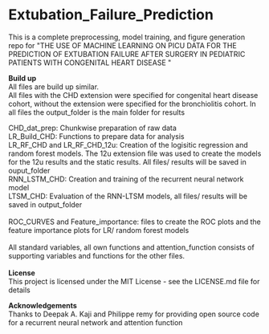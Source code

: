 # Extubation_Failure_Prediction
This is a complete preprocessing, model training, and figure generation repo for "THE USE OF MACHINE LEARNING ON PICU DATA FOR THE PREDICTION OF EXTUBATION FAILURE AFTER SURGERY IN PEDIATRIC PATIENTS WITH CONGENITAL HEART DISEASE "

**Build up** <br />
All files are build up similar. <br /> All files with the CHD extension were specified for congenital heart disease cohort, without the extension were specified for the bronchiolitis cohort.  In all files the output_folder is the main folder for results

CHD_dat_prep: Chunkwise preparation of raw data <br />
LR_Build_CHD: Functions to prepare data for analysis <br />
LR_RF_CHD and LR_RF_CHD_12u: Creation of the logisitic regression and random forest models. The 12u extension file was used to create the models for the 12u results and the static results. All files/ results will be saved in ouput_folder <br />
RNN_LSTM_CHD: Creation and training of the recurrent neural network model <br />
LTSM_CHD: Evaluation of the RNN-LTSM models, all files/ results will be saved in output_folder <br />
<br />
ROC_CURVES and Feature_importance: files to create the ROC plots and the feature importance plots for LR/ random forest models <br />
<br />
All standard variables, all own functions and attention_function consists of supporting variables and functions for the other files. <br />
<br />
**License** <br />
This project is licensed under the MIT License - see the LICENSE.md file for details

**Acknowledgements** <br />
Thanks to Deepak A. Kaji and Philippe remy for providing open source code for a recurrent neural network and attention function
